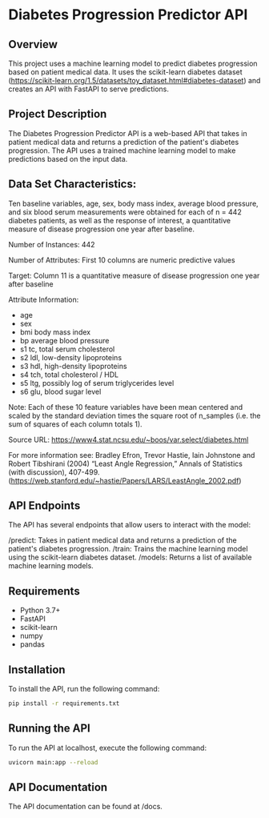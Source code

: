 # Diabetes Progression Predictor API

## Overview

This project uses a machine learning model to predict diabetes progression based on patient medical data. It uses the
scikit-learn diabetes dataset (https://scikit-learn.org/1.5/datasets/toy_dataset.html#diabetes-dataset) and creates an
API with FastAPI to serve predictions.

## Project Description

The Diabetes Progression Predictor API is a web-based API that takes in patient medical data and returns a prediction of
the patient's diabetes progression. The API uses a trained machine learning model to make predictions based on the input
data.

## Data Set Characteristics:

Ten baseline variables, age, sex, body mass index, average blood pressure, and six blood serum measurements were
obtained for each of n = 442 diabetes patients, as well as the response of interest, a quantitative measure of disease
progression one year after baseline.

Number of Instances: 442

Number of Attributes: First 10 columns are numeric predictive values

Target: Column 11 is a quantitative measure of disease progression one year after baseline

Attribute Information:

- age
- sex
- bmi body mass index
- bp average blood pressure
- s1 tc, total serum cholesterol
- s2 ldl, low-density lipoproteins
- s3 hdl, high-density lipoproteins
- s4 tch, total cholesterol / HDL
- s5 ltg, possibly log of serum triglycerides level
- s6 glu, blood sugar level

Note: Each of these 10 feature variables have been mean centered and scaled by the standard deviation times the square
root of n_samples (i.e. the sum of squares of each column totals 1).

Source URL: https://www4.stat.ncsu.edu/~boos/var.select/diabetes.html

For more information see: Bradley Efron, Trevor Hastie, Iain Johnstone and Robert Tibshirani (2004) “Least Angle
Regression,” Annals of Statistics (with discussion),
407-499. (https://web.stanford.edu/~hastie/Papers/LARS/LeastAngle_2002.pdf)


## API Endpoints
The API has several endpoints that allow users to interact with the model:

/predict: Takes in patient medical data and returns a prediction of the patient's diabetes progression.
/train: Trains the machine learning model using the scikit-learn diabetes dataset.
/models: Returns a list of available machine learning models.

## Requirements
- Python 3.7+
- FastAPI
- scikit-learn
- numpy
- pandas

## Installation
To install the API, run the following command:

```bash
pip install -r requirements.txt
```
## Running the API

To run the API at localhost, execute the following command:
```bash
uvicorn main:app --reload
```

## API Documentation
The API documentation can be found at /docs.